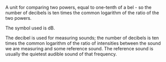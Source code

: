 A unit for comparing two powers, equal to one-tenth of a bel - so the
number of decibels is ten times the common logarithm of the ratio of the
two powers.

The symbol used is dB.

The decibel is used for measuring sounds; the number of decibels is ten
times the common logarithm of the ratio of intensities between the sound
we are measuring and some reference sound. The reference sound is
usually the quietest audible sound of that frequency.
